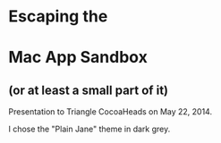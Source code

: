 # **Escaping the**
# **Mac App Sandbox**
## \(or at least a small part of it\)

Presentation to Triangle CocoaHeads on May 22, 2014.

I chose the "Plain Jane" theme in dark grey.

